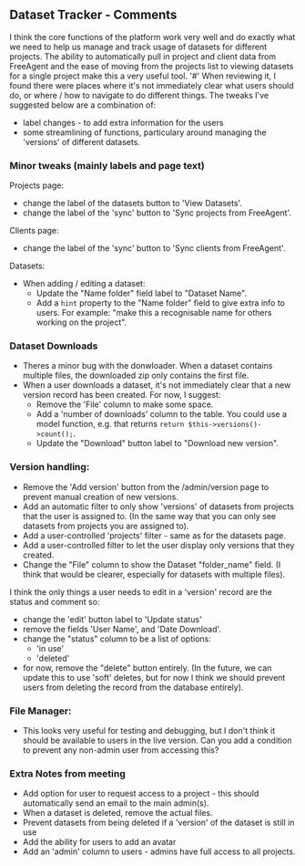 ## Dataset Tracker - Comments
I think the core functions of the platform work very well and do exactly what we need to help us manage and track usage of datasets for different projects. The ability to automatically pull in project and client data from FreeAgent and the ease of moving from the projects list to viewing datasets for a single project make this a very useful tool.
'#'
When reviewing it, I found there were places where it's not immediately clear what users should do, or where / how to navigate to do different things. The tweaks I've suggested below are a combination of: 
 - label changes - to add extra information for the users
 - some streamlining of functions, particulary around managing the 'versions' of different datasets.

### Minor tweaks (mainly labels and page text)
Projects page: 
 - change the label of the datasets button to 'View Datasets'.
 - change the label of the 'sync' button to 'Sync projects from FreeAgent'.

Clients page:
 - change the label of the 'sync' button to 'Sync clients from FreeAgent'.

Datasets:
 - When adding / editing a dataset: 
   - Update the "Name folder" field label to "Dataset Name".
   - Add a `hint` property to the "Name folder" field to give extra info to users. For example: "make this a recognisable name for others working on the project".

### Dataset Downloads
 
 - Theres a minor bug with the donwloader. When a dataset contains multiple files, the downloaded zip only contains the first file.
 - When a user downloads a dataset, it's not immediately clear that a new version record has been created. For now, I suggest:
     + Remove the 'File' column to make some space.
     + Add a 'number of downloads' column to the table. You could use a model function, e.g. that returns `return $this->versions()->count();`. 
     + Update the "Download" button label to "Download new version".


### Version handling:
 - Remove the 'Add version' button from the /admin/version page to prevent manual creation of new versions.
 - Add an automatic filter to only show 'versions' of datasets from projects that the user is assigned to. (In the same way that you can only see datasets from projects you are assigned to).
 - Add a user-controlled 'projects' filter - same as for the datasets page.
 - Add a user-controlled filter to let the user display only versions that they created.
 - Change the "File" column to show the Dataset "folder_name" field. (I think that would be clearer, especially for datasets with multiple files).

I think the only things a user needs to edit in a 'version' record are the status and comment so:
 - change the 'edit' button label to 'Update status'
 - remove the fields 'User Name', and 'Date Download'.
 - change the "status" column to be a list of options:
     + 'in use'
     + 'deleted'
- for now, remove the "delete" button entirely. (In the future, we can update this to use 'soft' deletes, but for now I think we should prevent users from deleting the record from the database entirely).

### File Manager:
 - This looks very useful for testing and debugging, but I don't think it should be available to users in the live version. Can you add a condition to prevent any non-admin user from accessing this?


### Extra Notes from meeting

- Add option for user to request access to a project - this should automatically send an email to the main admin(s).
- When a dataset is deleted, remove the actual files.
- Prevent datasets from being deleted if a 'version' of the dataset is still in use
- Add the ability for users to add an avatar
- Add an 'admin' column to users - admins have full access to all projects.

